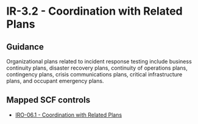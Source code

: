 # IR-3.2 - Coordination with Related Plans
## Guidance
Organizational plans related to incident response testing include business continuity plans, disaster recovery plans, continuity of operations plans, contingency plans, crisis communications plans, critical infrastructure plans, and occupant emergency plans.
## Mapped SCF controls
- [IRO-06.1 - Coordination with Related Plans](../scf/iro-061-coordinationwithrelatedplans.md)